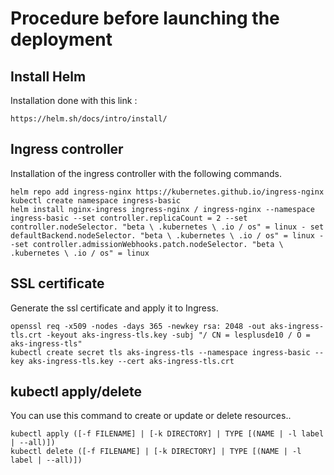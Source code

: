 # Procedure before launching the deployment

## Install Helm
Installation done with this link :
```
https://helm.sh/docs/intro/install/
```
## Ingress controller
Installation of the ingress controller with the following commands.
```
helm repo add ingress-nginx https://kubernetes.github.io/ingress-nginx
kubectl create namespace ingress-basic
helm install nginx-ingress ingress-nginx / ingress-nginx --namespace ingress-basic --set controller.replicaCount = 2 --set controller.nodeSelector. "beta \ .kubernetes \ .io / os" = linux - set defaultBackend.nodeSelector. "beta \ .kubernetes \ .io / os" = linux --set controller.admissionWebhooks.patch.nodeSelector. "beta \ .kubernetes \ .io / os" = linux
```
## SSL certificate
Generate the ssl certificate and apply it to Ingress.
```
openssl req -x509 -nodes -days 365 -newkey rsa: 2048 -out aks-ingress-tls.crt -keyout aks-ingress-tls.key -subj "/ CN = lesplusde10 / O = aks-ingress-tls"
kubectl create secret tls aks-ingress-tls --namespace ingress-basic --key aks-ingress-tls.key --cert aks-ingress-tls.crt
```
## kubectl apply/delete
You can use this command to create or update or delete resources..
```
kubectl apply ([-f FILENAME] | [-k DIRECTORY] | TYPE [(NAME | -l label | --all)])
kubectl delete ([-f FILENAME] | [-k DIRECTORY] | TYPE [(NAME | -l label | --all)])
```
